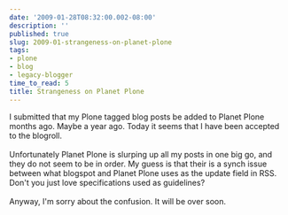 ```yaml
---
date: '2009-01-28T08:32:00.002-08:00'
description: ''
published: true
slug: 2009-01-strangeness-on-planet-plone
tags:
- plone
- blog
- legacy-blogger
time_to_read: 5
title: Strangeness on Planet Plone
---
```


I submitted that my Plone tagged blog posts be added to Planet Plone months ago. Maybe a year ago. Today it seems that I have been accepted to the blogroll.<br /><br />Unfortunately Planet Plone is slurping up all my posts in one big go, and they do not seem to be in order. My guess is that their is a synch issue between what blogspot and Planet Plone uses as the update field in RSS. Don't you just love specifications used as guidelines?<br /><br />Anyway, I'm sorry about the confusion. It will be over soon.